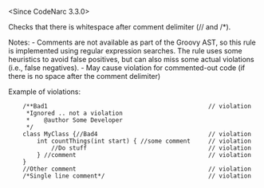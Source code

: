 \<Since CodeNarc 3.3.0\>

Checks that there is whitespace after comment delimiter (// and /\*).

Notes: - Comments are not available as part of the Groovy AST, so this
rule is implemented using regular expression searches. The rule uses
some heuristics to avoid false positives, but can also miss some actual
violations (i.e., false negatives). - May cause violation for
commented-out code (if there is no space after the comment delimiter)

Example of violations:

        /**Bad1                                             // violation
         *Ignored .. not a violation
         *    @author Some Developer
         */
        class MyClass {//Bad4                               // violation
            int countThings(int start) { //some comment     // violation
                //Do stuff                                  // violation
            } //comment                                     // violation
        }
        //Other comment                                     // violation
        /*Single line comment*/                             // violation
